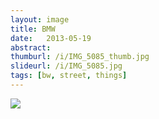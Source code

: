 ```yaml
---
layout: image
title: BMW
date:   2013-05-19
abstract: 
thumburl: /i/IMG_5085_thumb.jpg
slideurl: /i/IMG_5085.jpg
tags: [bw, street, things]
---
```

![]({{site.url}}/i/IMG_5085.jpg)

